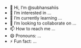 - 👋 Hi, I’m @subhansahiis
- 👀 I’m interested in ...
- 🌱 I’m currently learning ...
- 💞️ I’m looking to collaborate on ...
- 📫 How to reach me ...
- 😄 Pronouns: ...
- ⚡ Fun fact: ...

<!---
subhansahiis/subhansahiis is a ✨ special ✨ repository because its `README.md` (this file) appears on your GitHub profile.
You can click the Preview link to take a look at your changes.
--->
